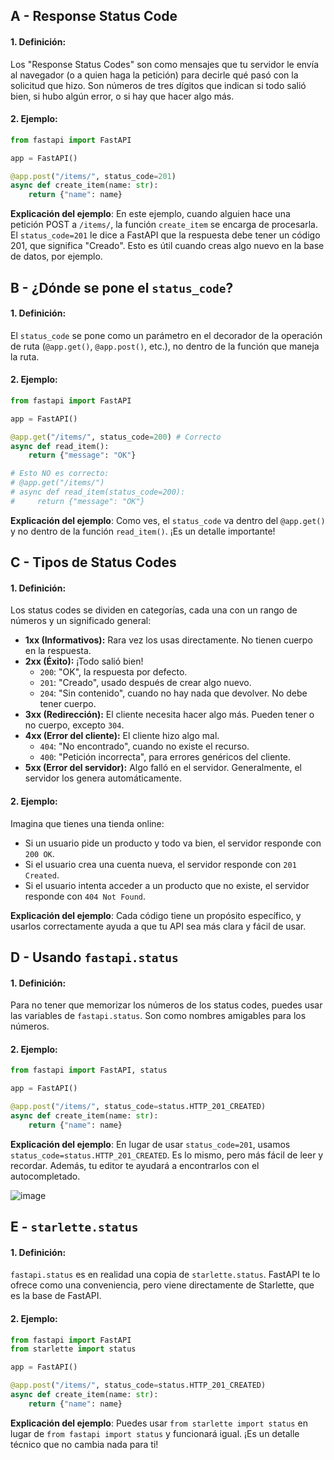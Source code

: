 ## A - Response Status Code

#### 1. **Definición:**

Los "Response Status Codes" son como mensajes que tu servidor le envía al navegador (o a quien haga la petición) para decirle qué pasó con la solicitud que hizo. Son números de tres dígitos que indican si todo salió bien, si hubo algún error, o si hay que hacer algo más.

#### 2. **Ejemplo:**

```python
from fastapi import FastAPI

app = FastAPI()

@app.post("/items/", status_code=201)
async def create_item(name: str):
    return {"name": name}
```

**Explicación del ejemplo**:
En este ejemplo, cuando alguien hace una petición POST a `/items/`, la función `create_item` se encarga de procesarla. El `status_code=201` le dice a FastAPI que la respuesta debe tener un código 201, que significa "Creado". Esto es útil cuando creas algo nuevo en la base de datos, por ejemplo.

## B - ¿Dónde se pone el `status_code`?

#### 1. **Definición:**

El `status_code` se pone como un parámetro en el decorador de la operación de ruta (`@app.get()`, `@app.post()`, etc.), no dentro de la función que maneja la ruta.

#### 2. **Ejemplo:**

```python
from fastapi import FastAPI

app = FastAPI()

@app.get("/items/", status_code=200) # Correcto
async def read_item():
    return {"message": "OK"}

# Esto NO es correcto:
# @app.get("/items/")
# async def read_item(status_code=200):
#     return {"message": "OK"}
```

**Explicación del ejemplo**:
Como ves, el `status_code` va dentro del `@app.get()` y no dentro de la función `read_item()`. ¡Es un detalle importante!

## C - Tipos de Status Codes

#### 1. **Definición:**

Los status codes se dividen en categorías, cada una con un rango de números y un significado general:

- **1xx (Informativos):** Rara vez los usas directamente. No tienen cuerpo en la respuesta.
- **2xx (Éxito):** ¡Todo salió bien!
  - `200`: "OK", la respuesta por defecto.
  - `201`: "Creado", usado después de crear algo nuevo.
  - `204`: "Sin contenido", cuando no hay nada que devolver. No debe tener cuerpo.
- **3xx (Redirección):** El cliente necesita hacer algo más. Pueden tener o no cuerpo, excepto `304`.
- **4xx (Error del cliente):** El cliente hizo algo mal.
  - `404`: "No encontrado", cuando no existe el recurso.
  - `400`: "Petición incorrecta", para errores genéricos del cliente.
- **5xx (Error del servidor):** Algo falló en el servidor. Generalmente, el servidor los genera automáticamente.

#### 2. **Ejemplo:**

Imagina que tienes una tienda online:

- Si un usuario pide un producto y todo va bien, el servidor responde con `200 OK`.
- Si el usuario crea una cuenta nueva, el servidor responde con `201 Created`.
- Si el usuario intenta acceder a un producto que no existe, el servidor responde con `404 Not Found`.

**Explicación del ejemplo**:
Cada código tiene un propósito específico, y usarlos correctamente ayuda a que tu API sea más clara y fácil de usar.

## D - Usando `fastapi.status`

#### 1. **Definición:**

Para no tener que memorizar los números de los status codes, puedes usar las variables de `fastapi.status`. Son como nombres amigables para los números.

#### 2. **Ejemplo:**

```python
from fastapi import FastAPI, status

app = FastAPI()

@app.post("/items/", status_code=status.HTTP_201_CREATED)
async def create_item(name: str):
    return {"name": name}
```

**Explicación del ejemplo**:
En lugar de usar `status_code=201`, usamos `status_code=status.HTTP_201_CREATED`. Es lo mismo, pero más fácil de leer y recordar. Además, tu editor te ayudará a encontrarlos con el autocompletado.

![image](https://fastapi.tiangolo.com/img/tutorial/response-status-code/image02.png)

## E - `starlette.status`

#### 1. **Definición:**

`fastapi.status` es en realidad una copia de `starlette.status`. FastAPI te lo ofrece como una conveniencia, pero viene directamente de Starlette, que es la base de FastAPI.

#### 2. **Ejemplo:**

```python
from fastapi import FastAPI
from starlette import status

app = FastAPI()

@app.post("/items/", status_code=status.HTTP_201_CREATED)
async def create_item(name: str):
    return {"name": name}
```

**Explicación del ejemplo**:
Puedes usar `from starlette import status` en lugar de `from fastapi import status` y funcionará igual. ¡Es un detalle técnico que no cambia nada para ti!
